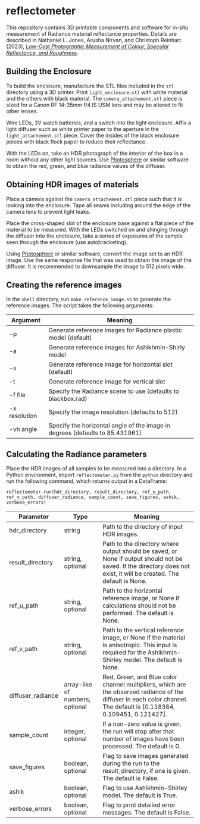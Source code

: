 # reflectometer
This repository contains 3D printable components and software for in-situ measurement of Radiance material reflectance properties. Details are described in Nathaniel L. Jones, Arusha Nirvan, and Christoph Reinhart (2023), [*Low-Cost Photographic Measurement of Colour, Specular Reflectance, and Roughness*](https://www.researchgate.net/publication/373899208_Low-Cost_Photographic_Measurement_of_Colour_Specular_Reflectance_and_Roughness).

## Building the Enclosure
To build the enclosure, manufacture the STL files included in the `stl` directory using a 3D printer. Print `light_enclosure.stl` with white material and the others with black material. The `camera_attachement.stl` piece is sized for a Canon RF 14-35mm f/4 IS USM lens and may be altered to fit other lenses.

Wire LEDs, 3V watch batteries, and a switch into the light enclosure. Affix a light diffuser such as white printer paper to the aperture in the `light_attachement.stl` piece. Cover the insides of the black enclosure pieces with black flock paper to reduce their reflectance.

With the LEDs on, take an HDR photograph of the interior of the box in a room without any other light sources. Use [Photosphere](http://www.anyhere.com/) or similar software to obtain the red, green, and blue radiance values of the diffuser.

## Obtaining HDR images of materials
Place a camera against the `camera_attachement.stl` piece such that it is looking into the enclosure. Tape all seams including around the edge of the camera lens to prevent light leaks.

Place the cross-shaped slot of the enclosure base against a flat piece of the material to be measured. With the LEDs switched on and shinging through the diffuser into the enclosure, take a series of exposures of the sample seen through the enclosure (use autobracketing).

Using [Photosphere](http://www.anyhere.com/) or similar software, convert the image set to an HDR image. Use the same response file that was used to obtain the image of the diffuser. It is recommended to downsample the image to 512 pixels wide.

## Creating the reference images
In the `shell` directory, run `make_reference_image.sh` to generate the reference images. The script takes the following arguments:

| Argument | Meaning |
| --- | --- |
| -p | Generate reference images for Radiance plastic model (default) |
| -a | Generate reference images for Ashikhmin-Shirly model |
| -s | Generate reference image for horizontal slot (default) |
| -t | Generate reference image for vertical slot |
| -f file | Specify the Radiance scene to use (defaults to blackbox.rad) |
| -x resolution | Specify the image resolution (defaults to 512) |
| -vh angle | Specify the horizontal angle of the image in degrees (defaults to 85.431961) |

## Calculating the Radiance parameters
Place the HDR images of all samples to be measured into a directory. In a Python environment, import `reflectometer.py` from the `python` directory and run the following command, which returns output in a DataFrame:

`reflectometer.run(hdr_directory, result_directory, ref_u_path, ref_v_path, diffuser_radiance, sample_count, save_figures, ashik, verbose_errors)`

| Parameter | Type | Meaning |
| --- | --- | --- |
| hdr_directory | string | Path to the directory of input HDR images. |
| result_directory | string, optional | Path to the directory where output should be saved, or None if output should not be saved. If the directory does not exist, it will be created. The default is None. |
| ref_u_path | string, optional | Path to the horizontal reference image, or None if calculations should not be performed. The default is None. |
| ref_v_path | string, optional | Path to the vertical reference image, or None if the material is anisotropic. This input is required for the Ashikhmin-Shirley model. The default is None. |
| diffuser_radiance | array-like of numbers, optional | Red, Green, and Blue color channel multipliers, which are the observed radiance of the diffuser in each color channel. The default is [0.118384, 0.109451, 0.121427]. |
| sample_count | integer, optional | If a non-zero value is given, the run will stop after that number of images have been processed. The default is 0. |
| save_figures | boolean, optional | Flag to save images generated during the run to the result_directory, if one is given. The default is False. |
| ashik | boolean, optional | Flag to use Ashikhmin-Shirley model. The default is True. |
| verbose_errors | boolean, optional | Flag to print detailed error messages. The default is False. |
